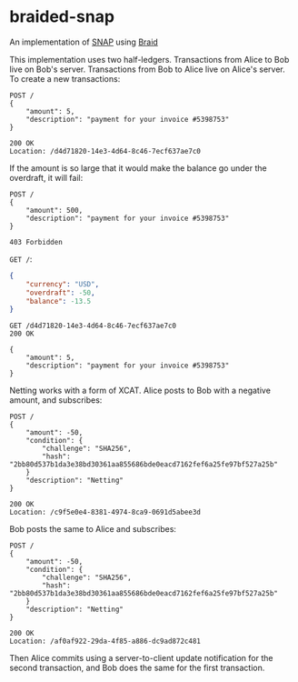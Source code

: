 # braided-snap
An implementation of [SNAP](https://michielbdejong.com/blog/20.html) using [Braid](https://braid.org)

This implementation uses two half-ledgers.
Transactions from Alice to Bob live on Bob's server.
Transactions from Bob to Alice live on Alice's server.
To create a new transactions:
```HTTP
POST /
{
    "amount": 5,
    "description": "payment for your invoice #5398753"
}

200 OK
Location: /d4d71820-14e3-4d64-8c46-7ecf637ae7c0
```
If the amount is so large that it would make the balance go under the overdraft, it will fail:

```HTTP
POST /
{
    "amount": 500,
    "description": "payment for your invoice #5398753"
}

403 Forbidden
```

`GET /`:
```JSON
{
    "currency": "USD",
    "overdraft": -50,
    "balance": -13.5
}
```

```HTTP
GET /d4d71820-14e3-4d64-8c46-7ecf637ae7c0
200 OK

{
    "amount": 5,
    "description": "payment for your invoice #5398753"
}
```

Netting works with a form of XCAT. Alice posts to Bob with a negative amount, and subscribes:
```HTTP
POST /
{
    "amount": -50,
    "condition": {
        "challenge": "SHA256",
        "hash": "2bb80d537b1da3e38bd30361aa855686bde0eacd7162fef6a25fe97bf527a25b"
    }
    "description": "Netting"
}

200 OK
Location: /c9f5e0e4-8381-4974-8ca9-0691d5abee3d
```
Bob posts the same to Alice and subscribes:
```HTTP
POST /
{
    "amount": -50,
    "condition": {
        "challenge": "SHA256",
        "hash": "2bb80d537b1da3e38bd30361aa855686bde0eacd7162fef6a25fe97bf527a25b"
    }
    "description": "Netting"
}

200 OK
Location: /af0af922-29da-4f85-a886-dc9ad872c481
```
Then Alice commits using a server-to-client update notification for the second transaction,
and Bob does the same for the first transaction.